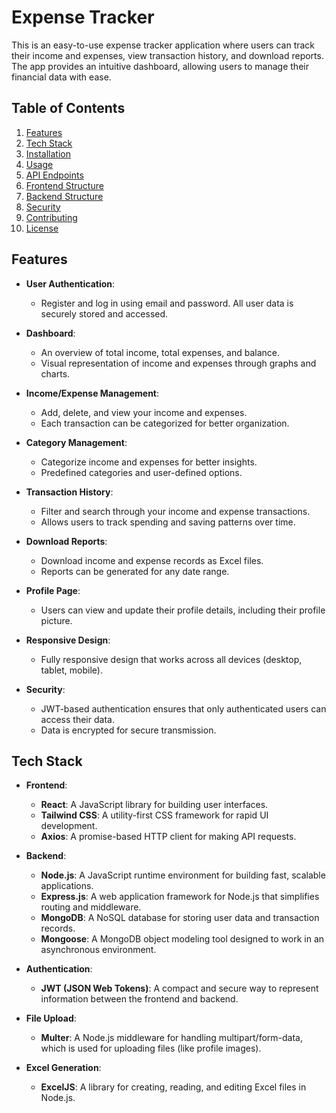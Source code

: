 # Expense Tracker

This is an easy-to-use expense tracker application where users can track their income and expenses, view transaction history, and download reports. The app provides an intuitive dashboard, allowing users to manage their financial data with ease. 

## Table of Contents

1. [Features](#features)
2. [Tech Stack](#tech-stack)
3. [Installation](#installation)
4. [Usage](#usage)
5. [API Endpoints](#api-endpoints)
6. [Frontend Structure](#frontend-structure)
7. [Backend Structure](#backend-structure)
8. [Security](#security)
9. [Contributing](#contributing)
10. [License](#license)

## Features

- **User Authentication**: 
  - Register and log in using email and password. All user data is securely stored and accessed.
  
- **Dashboard**: 
  - An overview of total income, total expenses, and balance. 
  - Visual representation of income and expenses through graphs and charts.
  
- **Income/Expense Management**: 
  - Add, delete, and view your income and expenses.
  - Each transaction can be categorized for better organization.
  
- **Category Management**: 
  - Categorize income and expenses for better insights.
  - Predefined categories and user-defined options.
  
- **Transaction History**: 
  - Filter and search through your income and expense transactions.
  - Allows users to track spending and saving patterns over time.
  
- **Download Reports**: 
  - Download income and expense records as Excel files.
  - Reports can be generated for any date range.

- **Profile Page**: 
  - Users can view and update their profile details, including their profile picture.
  
- **Responsive Design**: 
  - Fully responsive design that works across all devices (desktop, tablet, mobile).
  
- **Security**: 
  - JWT-based authentication ensures that only authenticated users can access their data.
  - Data is encrypted for secure transmission.

## Tech Stack

- **Frontend**: 
  - **React**: A JavaScript library for building user interfaces.
  - **Tailwind CSS**: A utility-first CSS framework for rapid UI development.
  - **Axios**: A promise-based HTTP client for making API requests.

- **Backend**: 
  - **Node.js**: A JavaScript runtime environment for building fast, scalable applications.
  - **Express.js**: A web application framework for Node.js that simplifies routing and middleware.
  - **MongoDB**: A NoSQL database for storing user data and transaction records.
  - **Mongoose**: A MongoDB object modeling tool designed to work in an asynchronous environment.

- **Authentication**: 
  - **JWT (JSON Web Tokens)**: A compact and secure way to represent information between the frontend and backend.

- **File Upload**: 
  - **Multer**: A Node.js middleware for handling multipart/form-data, which is used for uploading files (like profile images).

- **Excel Generation**: 
  - **ExcelJS**: A library for creating, reading, and editing Excel files in Node.js.

